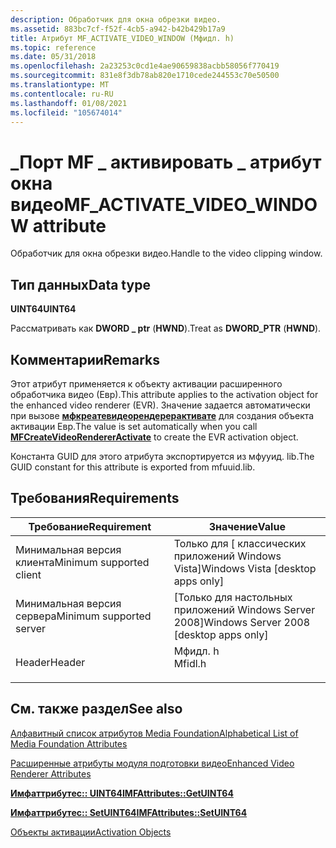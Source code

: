 ```yaml
---
description: Обработчик для окна обрезки видео.
ms.assetid: 883bc7cf-f52f-4cb5-a942-b42b429b17a9
title: Атрибут MF_ACTIVATE_VIDEO_WINDOW (Мфидл. h)
ms.topic: reference
ms.date: 05/31/2018
ms.openlocfilehash: 2a23253c0cd1e4ae90659838acbb58056f770419
ms.sourcegitcommit: 831e8f3db78ab820e1710cede244553c70e50500
ms.translationtype: MT
ms.contentlocale: ru-RU
ms.lasthandoff: 01/08/2021
ms.locfileid: "105674014"
---
```

# <a name="mf_activate_video_window-attribute"></a><span data-ttu-id="59701-103">\_Порт MF \_ активировать \_ атрибут окна видео</span><span class="sxs-lookup"><span data-stu-id="59701-103">MF\_ACTIVATE\_VIDEO\_WINDOW attribute</span></span>

<span data-ttu-id="59701-104">Обработчик для окна обрезки видео.</span><span class="sxs-lookup"><span data-stu-id="59701-104">Handle to the video clipping window.</span></span>

## <a name="data-type"></a><span data-ttu-id="59701-105">Тип данных</span><span class="sxs-lookup"><span data-stu-id="59701-105">Data type</span></span>

<span data-ttu-id="59701-106">**UINT64**</span><span class="sxs-lookup"><span data-stu-id="59701-106">**UINT64**</span></span>

<span data-ttu-id="59701-107">Рассматривать как **DWORD \_ ptr** (**HWND**).</span><span class="sxs-lookup"><span data-stu-id="59701-107">Treat as **DWORD\_PTR** (**HWND**).</span></span>

## <a name="remarks"></a><span data-ttu-id="59701-108">Комментарии</span><span class="sxs-lookup"><span data-stu-id="59701-108">Remarks</span></span>

<span data-ttu-id="59701-109">Этот атрибут применяется к объекту активации расширенного обработчика видео (Евр).</span><span class="sxs-lookup"><span data-stu-id="59701-109">This attribute applies to the activation object for the enhanced video renderer (EVR).</span></span> <span data-ttu-id="59701-110">Значение задается автоматически при вызове [**мфкреатевидеорендерерактивате**](/windows/desktop/api/mfidl/nf-mfidl-mfcreatevideorendereractivate) для создания объекта активации Евр.</span><span class="sxs-lookup"><span data-stu-id="59701-110">The value is set automatically when you call [**MFCreateVideoRendererActivate**](/windows/desktop/api/mfidl/nf-mfidl-mfcreatevideorendereractivate) to create the EVR activation object.</span></span>

<span data-ttu-id="59701-111">Константа GUID для этого атрибута экспортируется из мфууид. lib.</span><span class="sxs-lookup"><span data-stu-id="59701-111">The GUID constant for this attribute is exported from mfuuid.lib.</span></span>

## <a name="requirements"></a><span data-ttu-id="59701-112">Требования</span><span class="sxs-lookup"><span data-stu-id="59701-112">Requirements</span></span>



| <span data-ttu-id="59701-113">Требование</span><span class="sxs-lookup"><span data-stu-id="59701-113">Requirement</span></span> | <span data-ttu-id="59701-114">Значение</span><span class="sxs-lookup"><span data-stu-id="59701-114">Value</span></span> |
|-------------------------------------|------------------------------------------------------------------------------------|
| <span data-ttu-id="59701-115">Минимальная версия клиента</span><span class="sxs-lookup"><span data-stu-id="59701-115">Minimum supported client</span></span><br/> | <span data-ttu-id="59701-116">Только для \[ классических приложений Windows Vista\]</span><span class="sxs-lookup"><span data-stu-id="59701-116">Windows Vista \[desktop apps only\]</span></span><br/>                                     |
| <span data-ttu-id="59701-117">Минимальная версия сервера</span><span class="sxs-lookup"><span data-stu-id="59701-117">Minimum supported server</span></span><br/> | <span data-ttu-id="59701-118">\[Только для настольных приложений Windows Server 2008\]</span><span class="sxs-lookup"><span data-stu-id="59701-118">Windows Server 2008 \[desktop apps only\]</span></span><br/>                               |
| <span data-ttu-id="59701-119">Header</span><span class="sxs-lookup"><span data-stu-id="59701-119">Header</span></span><br/>                   | <dl> <span data-ttu-id="59701-120"><dt>Мфидл. h</dt></span><span class="sxs-lookup"><span data-stu-id="59701-120"><dt>Mfidl.h</dt></span></span> </dl> |



## <a name="see-also"></a><span data-ttu-id="59701-121">См. также раздел</span><span class="sxs-lookup"><span data-stu-id="59701-121">See also</span></span>

<dl> <dt>

[<span data-ttu-id="59701-122">Алфавитный список атрибутов Media Foundation</span><span class="sxs-lookup"><span data-stu-id="59701-122">Alphabetical List of Media Foundation Attributes</span></span>](alphabetical-list-of-media-foundation-attributes.md)
</dt> <dt>

[<span data-ttu-id="59701-123">Расширенные атрибуты модуля подготовки видео</span><span class="sxs-lookup"><span data-stu-id="59701-123">Enhanced Video Renderer Attributes</span></span>](enhanced-video-renderer-attributes.md)
</dt> <dt>

[<span data-ttu-id="59701-124">**Имфаттрибутес:: UINT64**</span><span class="sxs-lookup"><span data-stu-id="59701-124">**IMFAttributes::GetUINT64**</span></span>](/windows/desktop/api/mfobjects/nf-mfobjects-imfattributes-getuint64)
</dt> <dt>

[<span data-ttu-id="59701-125">**Имфаттрибутес:: SetUINT64**</span><span class="sxs-lookup"><span data-stu-id="59701-125">**IMFAttributes::SetUINT64**</span></span>](/windows/desktop/api/mfobjects/nf-mfobjects-imfattributes-setuint64)
</dt> <dt>

[<span data-ttu-id="59701-126">Объекты активации</span><span class="sxs-lookup"><span data-stu-id="59701-126">Activation Objects</span></span>](activation-objects.md)
</dt> </dl>

 

 




